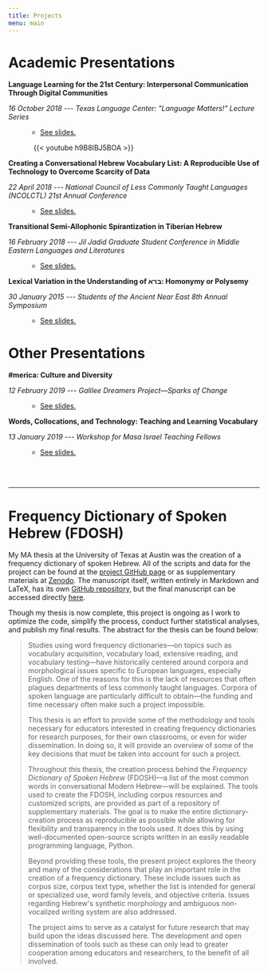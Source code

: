 ```yaml
---
title: Projects
menu: main
---
```


# Academic Presentations

**Language Learning for the 21st Century: Interpersonal Communication Through Digital Communities**

*16 October 2018 --- Texas Language Center: "Language Matters!" Lecture Series*

<ul style="margin-left: 40px; list-style-type: circle;">
<li><a href="/presentations/2018-10-16-language-learning-for-the-21st-century.pdf">See slides.</a></li>
</ul>

<div style="width:80%; margin:auto;">
  {{< youtube h9B8IBJ5BOA >}}
</div>

**Creating a Conversational Hebrew Vocabulary List: A Reproducible Use of Technology to Overcome Scarcity of Data**

*22 April 2018 --- National Council of Less Commonly Taught Languages (NCOLCTL) 21st Annual Conference*

<ul style="margin-left: 40px; list-style-type: circle;">
<li><a href="/presentations/2018-04-22-creating-a-conversational-Hebrew-vocabulary-list.pdf">See slides.</a></li>
</ul>

**Transitional Semi-Allophonic Spirantization in Tiberian Hebrew**

*16 February 2018 --- Jil Jadid Graduate Student Conference in Middle Eastern Languages and Literatures*

<ul style="margin-left: 40px; list-style-type: circle;">
<li><a href="/presentations/2018-02-16-transitional-semi-allophonic-spirantization-in-Tiberian-Hebrew.pdf">See slides.</a></li>
</ul>

**Lexical Variation in the Understanding of ברא: Homonymy or Polysemy**

*30 January 2015 --- Students of the Ancient Near East 8th Annual Symposium*

<ul style="margin-left: 40px; list-style-type: circle;">
<li><a href="/presentations/2015-01-30-lexical-variation-in-the-understanding-of-bara.pdf">See slides.</a></li>
</ul>


# Other Presentations

**#merica: Culture and Diversity**

*12 February 2019 --- Galilee Dreamers Project—Sparks of Change*

<ul style="margin-left: 40px; list-style-type: circle;">
<li><a href="/presentations/2019-02-12-merica.pdf">See slides.</a></li>
</ul>

**Words, Collocations, and Technology: Teaching and Learning Vocabulary**

*13 January 2019 --- Workshop for Masa Israel Teaching Fellows*

<ul style="margin-left: 40px; list-style-type: circle;">
<li><a href="/presentations/2019-01-13-words-collocations-and-technology.pdf">See slides.</a></li>
</ul>


<br/>
<br/>
<hr/>


# Frequency Dictionary of Spoken Hebrew (FDOSH)

My MA thesis at the University of Texas at Austin was the creation of a frequency dictionary of spoken Hebrew. All of the scripts and data for the project can be found at the [project GitHub page](https://github.com/juandpinto/frequency-dictionary) or as supplementary materials at [Zenodo](https://zenodo.org/record/1239886#.XAyLU6eB0Wo). The manuscript itself, written entirely in Markdown and LaTeX, has its own [GitHub repository](https://github.com/juandpinto/thesis-manuscript), but the final manuscript can be accessed directly [here](./docs/Pinto_MA_thesis.pdf).

Though my thesis is now complete, this project is ongoing as I work to optimize the code, simplify the process, conduct further statistical analyses, and publish my final results. The abstract for the thesis can be found below:

> Studies using word frequency dictionaries—on topics such as vocabulary acquisition, vocabulary load, extensive reading, and vocabulary testing—have historically centered around corpora and morphological issues specific to European languages, especially English. One of the reasons for this is the lack of resources that often plagues departments of less commonly taught languages. Corpora of spoken language are particularly difficult to obtain—the funding and time necessary often make such a project impossible.
>
> This thesis is an effort to provide some of the methodology and tools necessary for educators interested in creating frequency dictionaries for research purposes, for their own classrooms, or even for wider dissemination. In doing so, it will provide an overview of some of the key decisions that must be taken into account for such a project.
>
> Throughout this thesis, the creation process behind the *Frequency Dictionary of Spoken Hebrew* (FDOSH)—a list of the most common words in conversational Modern Hebrew—will be explained. The tools used to create the FDOSH, including corpus resources and customized scripts, are provided as part of a repository of supplementary materials. The goal is to make the entire dictionary-creation process as reproducible as possible while allowing for flexibility and transparency in the tools used. It does this by using well-documented open-source scripts written in an easily readable programming language, Python.
>
> Beyond providing these tools, the present project explores the theory and many of the considerations that play an important role in the creation of a frequency dictionary. These include issues such as corpus size, corpus text type, whether the list is intended for general or specialized use, word family levels, and objective criteria. Issues regarding Hebrew's synthetic morphology and ambiguous non-vocalized writing system are also addressed.
>
> The project aims to serve as a catalyst for future research that may build upon the ideas discussed here. The development and open dissemination of tools such as these can only lead to greater cooperation among educators and researchers, to the benefit of all involved.
